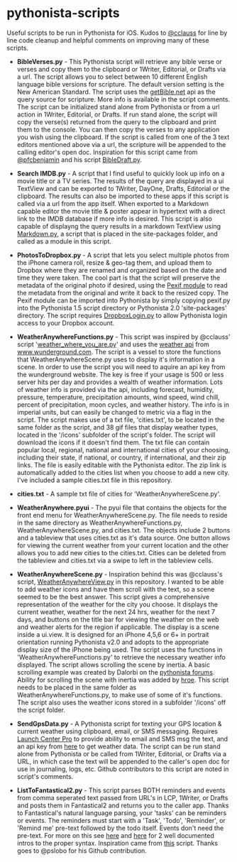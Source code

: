 # pythonista-scripts
Useful scripts to be run in Pythonista for iOS.  Kudos to [@cclauss](https://github.com/cclauss) for line by line code cleanup and helpful comments on improving many of these scripts.

- **BibleVerses.py** - This Pythonista script will retrieve any bible verse or verses and copy them to the clipboard or 1Writer, Editorial, or Drafts via a url. The script allows you to select between 10 different English language bible versions for scripture. The default version setting is the New American Standard.  The script uses the [getBible.net](https://getbible.net/api) api as the query source for scripture. More info is available in the script comments.  The script can be initialized stand alone from Pythonista or from a url action in 1Writer, Editorial, or Drafts.  If run stand alone, the script will copy the verse(s) returned from the query to the clipboard and print them to the console. You can then copy the verses to any application you wish using the clipboard.  If the script is called from one of the 3 text editors mentioned above via a url, the scripture will be appended to the calling editor's open doc.  Inspiration for this script came from [@pfcbenjamin](https://sweetnessoffreedom.wordpress.com/projects/) and his script [BibleDraft.py](https://gist.github.com/pfcbenjamin/423b27d4a56635220be9).

- **Search IMDB.py** - A script that I find useful to quickly look up info on a movie title or a TV series.  The results of the query are displayed in a ui TextView and can be exported to 1Writer, DayOne, Drafts, Editorial or the clipboard. The results can also be imported to these apps if this script is called via a url from the app itself. When exported to a Markdown capable editor the movie title & poster appear in hypertext with a direct link to the IMDB database if more info is desired. This script is also capable of displayng the query results in a markdown TextView using [Markdown.py](https://github.com/mikaelho/pythonista-markdownview), a script that is placed in the site-packages folder, and called as a module in this script.

- **PhotosToDropbox.py** - A script that lets you select multiple photos from the iPhone camera roll, resize & geo-tag them, and upload them to Dropbox where they are renamed and organized based on the date and time they were taken.  The cool part is that the script will preserve the metadata of the original photo if desired, using the [Pexif module](https://github.com/bennoleslie/pexif) to read the metadata from the original and write it back to the resized copy.  The Pexif module can be imported into Pythonista by simply copying pexif.py into the Pythonista 1.5 script directory or Pythonista 2.0 'site-packages' directory.  The script requires [DropboxLogin.py](https://gist.github.com/omz/4034526) to allow Pythonista login access to your Dropbox account. 

- **WeatherAnywhereFunctions.py** - This script was inspired by @cclauss' script '[weather_where_you_are.py](https://github.com/cclauss/weather_where_you_are)' and uses the [weather api](http://www.wunderground.com/weather/api) from www.wunderground.com.  The script is a vessel to store the functions that WeatherAnywhereScene.py uses to display it's information in a scene. In order to use the script you will need to aquire an api key from the wunderground website. The key is free if your usage is 500 or less server hits per day and provides a wealth of weather information. Lots of weather info is provided via the api, including forecast, humidity, pressure, temperature, precipitation amounts, wind speed, wind chill, percent of precipitation, moon cycles, and weather history. The info is in imperial units, but can easily be changed to metric via a flag in the script. The script makes use of a txt file, 'cities.txt', to be located in the same folder as the script, and 38 gif files that display weather types, located in the '/icons' subfolder of the script's folder. The script will download the icons if it doesn't find them.  The txt file can contain popular local, regional, national and international cities of your choosing, including their state, if national, or country, if international, and their zip links.  The file is easily editable with the Pythonista editor. The zip link is automatically added to the cities list when you choose to add a new city. I've included a sample cities.txt file in this repository. 

- **cities.txt** - A sample txt file of cities for 'WeatherAnywhereScene.py'.

- **WeatherAnywhere.pyui** - The pyui file that contains the objects for the front end menu for WeatherAnywhereScene.py.  The file needs to reside in the same directory as WeatherAnywhereFunctions.py, WeatherAnywhereScene.py, and cities.txt.  The objects include 2 buttons and a tableview that uses cities.txt as it's data source.  One button allows for viewing the current weather from your current location and the other allows you to add new cities to the cities.txt.  Cities can be deleted from the tableview and cities.txt via a swipe to left in the tableview cells.

- **WeatherAnywhereScene.py** - Inspiration behind this was @cclauss's script, [WeatherAnywhereView.py](https://github.com/coomlata1/pythonista-scripts/blob/master/wa_open_weather_map/WeatherAnywhereView.py) in this repository. I wanted to be able to add weather icons and have them scroll with the text, so a scene seemed to be the best answer. This script gives a comprehensive representation of the weather for the city you choose. It displays the current weather, weather for the next 24 hrs, weather for the next 7 days, and buttons on the title bar for viewing the weather on the web and weather alerts for the region if applicable.  The display is a scene inside a ui.view.  It is designed for an iPhone 4,5,6 or 6+ in portrait orientation running Pythonista v2.0 and adopts to the appropriate display size of the iPhone being used. The script uses the functions in 'WeatherAnywhereFunctions.py' to retrieve the necessary weather info displayed.  The script allows scrolling the scene by inertia.  A basic scrolling example was created by Dalorbi on the [pythonista forums](http://omz-forums.appspot.com/pythonista/post/4998190881308672). Ability for scrolling the scene with inertia was added by [hroe](https://gist.github.com/henryroe/6724117). This script needs to be placed in the same folder as WeatherAnywhereFunctions.py, to make use of some of it's functions. The script also uses the weather icons stored in a subfolder '/icons' off the script folder.

- **SendGpsData.py** -  A Pythonista script for texting your GPS location & current weather using clipboard, email, or SMS messaging. Requires [Launch Center Pro](https://itunes.apple.com/us/app/launch-center-pro/id532016360?mt=8) to provide ability to email and SMS msg the text, and an api key from [here](http://www.wunderground.com/weather/api) to get weather data. The script can be run stand alone from Pythonista or be called from 1Writer, Editorial, or Drafts via a URL, in which case the text will be appended to the caller's open doc for use in journaling, logs, etc. Github contributors to this script are noted in script's comments.

- **ListToFantastical2.py** - This script parses BOTH reminders and events from comma seperated text passed from URL's in LCP, 1Writer, or Drafts and posts them in Fantastical2 and returns you to the caller app. Thanks to Fantastical's natural language parsing, your 'tasks' can be reminders or events.  The reminders must start with a 'Task', 'Todo', 'Reminder', or 'Remind me' pre-text followed by the todo itself.  Events don't need the pre-text. For more on this see [here](http://www.geekswithjuniors.com/note/5-awesome-things-from-fantastical-2-that-can-improve-your-wo.html)
and [here](http://plobo.net/recursive-actions-with-launchcenterpro-and-pythonista) for 2 well documented intros to the proper syntax. Inspiration came from [this](https://gist.github.com/pslobo/25af95742e1480210e2e) script.  Thanks goes to @pslobo for his Github contribution. 

